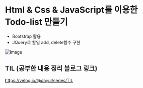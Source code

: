 # Html & Css & JavaScript를 이용한 Todo-list 만들기
- Bootstrap 활용
- JQuery로 할일 add, delete함수 구현


![image](https://github.com/dayul/web-study/assets/128597263/bb25e380-3f3e-4857-b561-4d66950cbf94)




## TIL (공부한 내용 정리 블로그 링크)
https://velog.io/@dayul/series/TIL
